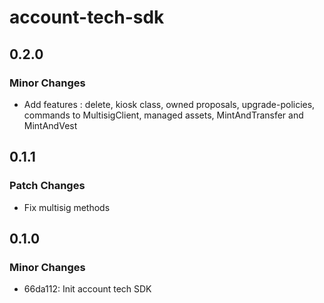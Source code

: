 # account-tech-sdk

## 0.2.0

### Minor Changes

- Add features : delete, kiosk class, owned proposals, upgrade-policies, commands to MultisigClient, managed assets, MintAndTransfer and MintAndVest

## 0.1.1

### Patch Changes

- Fix multisig methods

## 0.1.0

### Minor Changes

- 66da112: Init account tech SDK
